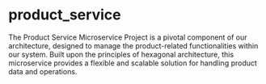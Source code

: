 # product_service
The Product Service Microservice Project is a pivotal component of our architecture, designed to manage the product-related functionalities within our system. Built upon the principles of hexagonal architecture, this microservice provides a flexible and scalable solution for handling product data and operations.
